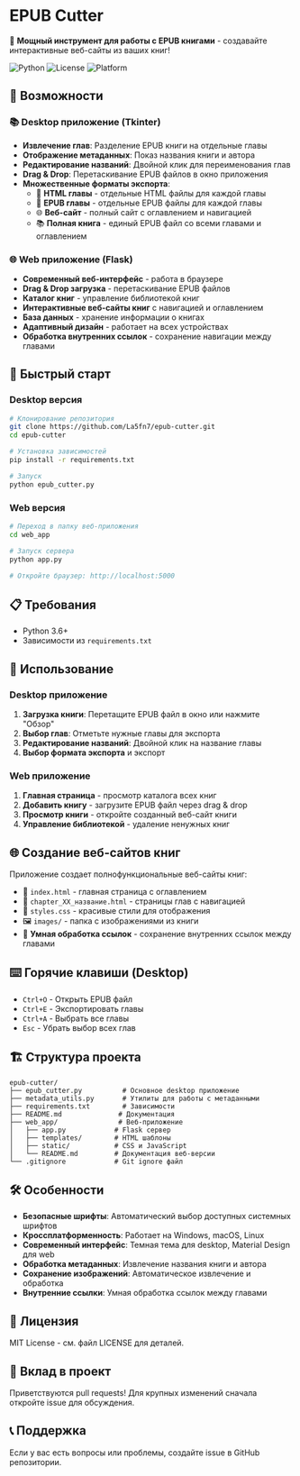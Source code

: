 # EPUB Cutter

🚀 **Мощный инструмент для работы с EPUB книгами** - создавайте интерактивные веб-сайты из ваших книг!

![Python](https://img.shields.io/badge/python-3.6+-blue.svg)
![License](https://img.shields.io/badge/license-MIT-green.svg)
![Platform](https://img.shields.io/badge/platform-Windows%20%7C%20macOS%20%7C%20Linux-lightgrey.svg)

## 🌟 Возможности

### 📚 Desktop приложение (Tkinter)
- **Извлечение глав**: Разделение EPUB книги на отдельные главы
- **Отображение метаданных**: Показ названия книги и автора
- **Редактирование названий**: Двойной клик для переименования глав
- **Drag & Drop**: Перетаскивание EPUB файлов в окно приложения
- **Множественные форматы экспорта**:
  - 📄 **HTML главы** - отдельные HTML файлы для каждой главы
  - 📖 **EPUB главы** - отдельные EPUB файлы для каждой главы  
  - 🌐 **Веб-сайт** - полный сайт с оглавлением и навигацией
  - 📚 **Полная книга** - единый EPUB файл со всеми главами и оглавлением

### 🌐 Web приложение (Flask)
- **Современный веб-интерфейс** - работа в браузере
- **Drag & Drop загрузка** - перетаскивание EPUB файлов
- **Каталог книг** - управление библиотекой книг
- **Интерактивные веб-сайты книг** с навигацией и оглавлением
- **База данных** - хранение информации о книгах
- **Адаптивный дизайн** - работает на всех устройствах
- **Обработка внутренних ссылок** - сохранение навигации между главами

## 🚀 Быстрый старт

### Desktop версия
```bash
# Клонирование репозитория
git clone https://github.com/La5fn7/epub-cutter.git
cd epub-cutter

# Установка зависимостей
pip install -r requirements.txt

# Запуск
python epub_cutter.py
```

### Web версия
```bash
# Переход в папку веб-приложения
cd web_app

# Запуск сервера
python app.py

# Откройте браузер: http://localhost:5000
```

## 📋 Требования

- Python 3.6+
- Зависимости из `requirements.txt`

## 📖 Использование

### Desktop приложение
1. **Загрузка книги**: Перетащите EPUB файл в окно или нажмите "Обзор"
2. **Выбор глав**: Отметьте нужные главы для экспорта
3. **Редактирование названий**: Двойной клик на название главы
4. **Выбор формата экспорта** и экспорт

### Web приложение
1. **Главная страница** - просмотр каталога всех книг
2. **Добавить книгу** - загрузите EPUB файл через drag & drop
3. **Просмотр книги** - откройте созданный веб-сайт книги
4. **Управление библиотекой** - удаление ненужных книг

## 🌐 Создание веб-сайтов книг

Приложение создает полнофункциональные веб-сайты книг:
- 📑 `index.html` - главная страница с оглавлением
- 📄 `chapter_XX_название.html` - страницы глав с навигацией
- 🎨 `styles.css` - красивые стили для отображения
- 🖼️ `images/` - папка с изображениями из книги
- 🔗 **Умная обработка ссылок** - сохранение внутренних ссылок между главами

## ⌨️ Горячие клавиши (Desktop)

- `Ctrl+O` - Открыть EPUB файл
- `Ctrl+E` - Экспортировать главы
- `Ctrl+A` - Выбрать все главы
- `Esc` - Убрать выбор всех глав

## 🏗️ Структура проекта

```
epub-cutter/
├── epub_cutter.py          # Основное desktop приложение
├── metadata_utils.py       # Утилиты для работы с метаданными
├── requirements.txt        # Зависимости
├── README.md              # Документация
├── web_app/               # Веб-приложение
│   ├── app.py            # Flask сервер
│   ├── templates/        # HTML шаблоны
│   ├── static/           # CSS и JavaScript
│   └── README.md         # Документация веб-версии
└── .gitignore            # Git ignore файл
```

## 🛠️ Особенности

- **Безопасные шрифты**: Автоматический выбор доступных системных шрифтов
- **Кроссплатформенность**: Работает на Windows, macOS, Linux
- **Современный интерфейс**: Темная тема для desktop, Material Design для web
- **Обработка метаданных**: Извлечение названия книги и автора
- **Сохранение изображений**: Автоматическое извлечение и обработка
- **Внутренние ссылки**: Умная обработка ссылок между главами

## 📄 Лицензия

MIT License - см. файл LICENSE для деталей.

## 🤝 Вклад в проект

Приветствуются pull requests! Для крупных изменений сначала откройте issue для обсуждения.

## 📞 Поддержка

Если у вас есть вопросы или проблемы, создайте issue в GitHub репозитории.